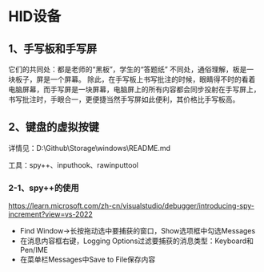 # HID设备

## 1、手写板和手写屏
它们的共同处：都是老师的“黑板”，学生的“答题纸”
不同处，通俗理解，板是一块板子，屏是一个屏幕。
除此，在手写板上书写批注的时候，眼睛得不时的看着电脑屏幕，而手写屏是一块屏幕，电脑屏上的所有内容都会同步投射在手写屏上，书写批注时，手眼合一，更便捷当然手写屏如此便利，其价格比手写板高。

## 2、键盘的虚拟按键
详情见：D:\Github\Storage\windows\README.md

工具：spy++、inputhook、rawinputtool

### 2-1、spy++的使用
https://learn.microsoft.com/zh-cn/visualstudio/debugger/introducing-spy-increment?view=vs-2022
- Find Window->长按拖动选中要捕获的窗口，Show选项框中勾选Messages
- 在消息内容框右键，Logging Options过滤要捕获的消息类型：Keyboard和Pen/IME
- 在菜单栏Messages中Save to File保存内容

